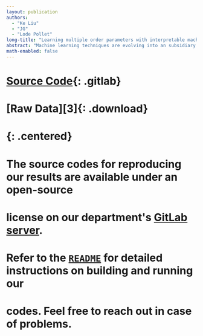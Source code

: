 ```yaml
---
layout: publication
authors:
  - "Ke Liu"
  - "JG"
  - "Lode Pollet"
long-title: "Learning multiple order parameters with interpretable machines"
abstract: "Machine learning techniques are evolving into an subsidiary tool for studying phase transitions in many-body systems. However, most studies are tied to situations involving only one phase transition and one order parameter. Systems that accommodate multiple phases of coexisting and competing orders, which are common in condensed matter physics, remain largely unexplored from a machine learning perspective. In this paper, we investigate multiclassification of phases using Support Vector Machines (SVMs) and apply a recently introduced kernel method for detecting hidden spin and orbital orders to learn multiple phases and their analytical order parameters. Our focus is on multipolar orders and their tensorial order parameters whose identification is difficult with traditional methods. The importance of interpretability is emphasized for physical applications of multiclassification. Furthermore, we discuss an intrinsic parameter of SVM, the bias, which allows for a special interpretation in the classification of phases, and its utility in diagnosing the existence of phase transitions. We show that it can be exploited as an efficient way to explore the topology of unknown phase diagrams where the supervision is entirely delegated to the machine."
math-enabled: false
---
```


# [Source Code][1]{: .gitlab}
# [Raw Data][3]{: .download}
# {: .centered}

# The source codes for reproducing our results are available under an open-source
# license on our department's [GitLab server][1].

# Refer to the [`README`][2] for detailed instructions on building and running our
# codes. Feel free to reach out in case of problems.

[1]: https://gitlab.physik.uni-muenchen.de/LDAP_ls-schollwoeck/svm-order-params
[2]: https://gitlab.physik.uni-muenchen.de/LDAP_ls-schollwoeck/svm-order-params/blob/master/README.md
